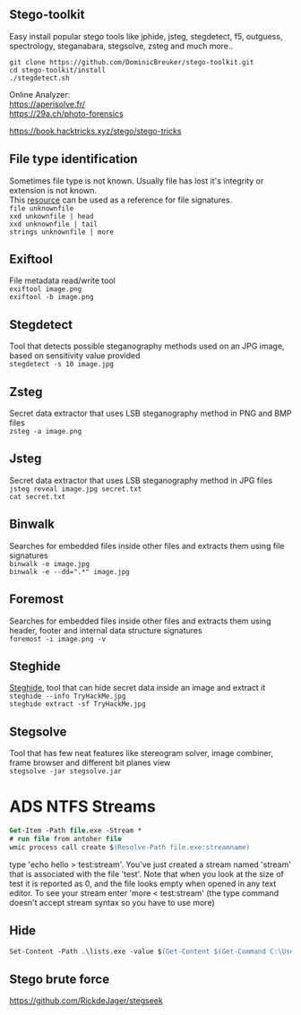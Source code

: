 
## Stego-toolkit
Easy install popular stego tools like jphide, jsteg, stegdetect, f5, outguess, spectrology, steganabara, stegsolve, zsteg and much more.. <br>

`git clone https://github.com/DominicBreuker/stego-toolkit.git` <br>
`cd stego-toolkit/install` <br>
`./stegdetect.sh`


Online Analyzer: <br>
https://aperisolve.fr/  <br>
https://29a.ch/photo-forensics <br>


https://book.hacktricks.xyz/stego/stego-tricks

## File type identification
Sometimes file type is not known. Usually file has lost it's integrity or extension is not known. <br>
This [resource](https://www.garykessler.net/library/file_sigs.html) can be used as a reference for file signatures. <br>
`file unknownfile` <br>
`xxd unkownfile | head` <br>
`xxd unknownfile | tail` <br>
`strings unknownfile | more`

## Exiftool
File metadata read/write tool <br>
`exiftool image.png` <br>
`exiftool -b image.png`

## Stegdetect
Tool that detects possible steganography methods used on an JPG image, based on sensitivity value provided <br>
`stegdetect -s 10 image.jpg` <br>

## Zsteg
Secret data extractor that uses LSB steganography method in PNG and BMP files <br>
`zsteg -a image.png`

## Jsteg
Secret data extractor that uses LSB steganography method in JPG files <br>
`jsteg reveal image.jpg secret.txt` <br>
`cat secret.txt`

## Binwalk
Searches for embedded files inside other files and extracts them using file signatures<br>
`binwalk -e image.jpg` <br>
`binwalk -e --dd=".*" image.jpg`

## Foremost
Searches for embedded files inside other files and extracts them using header, footer and internal data structure signatures <br>
`foremost -i image.png -v`

## Steghide
[Steghide](https://linuxhint.com/steghide-beginners-tutorial/), tool that can hide secret data inside an image and extract it <br>
`steghide --info TryHackMe.jpg` <br>
`steghide extract -sf TryHackMe.jpg`

## Stegsolve
Tool that has few neat features like stereogram solver, image combiner, frame browser and different bit planes view <br>
`stegsolve -jar stegsolve.jar`

# ADS NTFS Streams

```ps
Get-Item -Path file.exe -Stream *
# run file from antoher file
wmic process call create $(Resolve-Path file.exe:streamname)
```

type 'echo hello > test:stream'. You've just created a stream named 'stream' that is associated with the file 'test'. Note that when you look at the size of test it is reported as 0, and the file looks empty when opened in any text editor. To see your stream enter 'more < test:stream' (the type command doesn't accept stream syntax so you have to use more)



## Hide

```ps
Set-Content -Path .\lists.exe -value $(Get-Content $(Get-Command C:\Users\littlehelper\Documents\db.exe).Path -ReadCount 0 -Encoding Byte) -Encoding Byte -Stream hidedb
```


## Stego brute force
https://github.com/RickdeJager/stegseek

